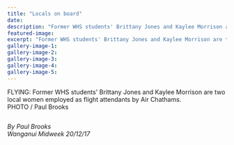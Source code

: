 ```yaml
---
title: "Locals on board"
date: 
description: "Former WHS students' Brittany Jones and Kaylee Morrison are two local women employed as flight attendants by Air Chathams..."
featured-image: 
excerpt: "Former WHS students' Brittany Jones and Kaylee Morrison are two local women employed as flight attendants by Air Chathams."
gallery-image-1: 
gallery-image-2: 
gallery-image-3: 
gallery-image-4: 
gallery-image-5: 
---
```


<p>FLYING: Former WHS students' Brittany Jones and Kaylee Morrison are two local women employed as flight attendants by Air Chathams.<br />PHOTO / Paul Brooks</p>
<p><img src=http://c1940652.r52.cf0.rackcdn.com/5a8614c0b8d39a42a4000736/air-chathams-kaylee-morrison-midweek-20-dec.jpg alt="" /></p>
<p><em>By Paul Brooks<br />Wanganui Midweek 20/12/17</em></p>

